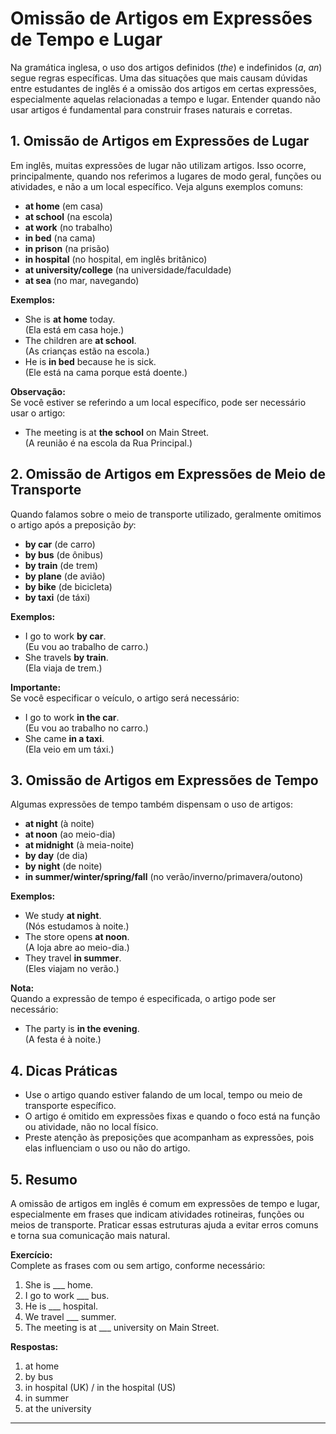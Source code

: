 
# Omissão de Artigos em Expressões de Tempo e Lugar

Na gramática inglesa, o uso dos artigos definidos (*the*) e indefinidos (*a*, *an*) segue regras específicas. Uma das situações que mais causam dúvidas entre estudantes de inglês é a omissão dos artigos em certas expressões, especialmente aquelas relacionadas a tempo e lugar. Entender quando não usar artigos é fundamental para construir frases naturais e corretas.

## 1. Omissão de Artigos em Expressões de Lugar

Em inglês, muitas expressões de lugar não utilizam artigos. Isso ocorre, principalmente, quando nos referimos a lugares de modo geral, funções ou atividades, e não a um local específico. Veja alguns exemplos comuns:

- **at home** (em casa)
- **at school** (na escola)
- **at work** (no trabalho)
- **in bed** (na cama)
- **in prison** (na prisão)
- **in hospital** (no hospital, em inglês britânico)
- **at university/college** (na universidade/faculdade)
- **at sea** (no mar, navegando)

**Exemplos:**
- She is **at home** today.  
  (Ela está em casa hoje.)
- The children are **at school**.  
  (As crianças estão na escola.)
- He is **in bed** because he is sick.  
  (Ele está na cama porque está doente.)

**Observação:**  
Se você estiver se referindo a um local específico, pode ser necessário usar o artigo:
- The meeting is at **the school** on Main Street.  
  (A reunião é na escola da Rua Principal.)

## 2. Omissão de Artigos em Expressões de Meio de Transporte

Quando falamos sobre o meio de transporte utilizado, geralmente omitimos o artigo após a preposição *by*:

- **by car** (de carro)
- **by bus** (de ônibus)
- **by train** (de trem)
- **by plane** (de avião)
- **by bike** (de bicicleta)
- **by taxi** (de táxi)

**Exemplos:**
- I go to work **by car**.  
  (Eu vou ao trabalho de carro.)
- She travels **by train**.  
  (Ela viaja de trem.)

**Importante:**  
Se você especificar o veículo, o artigo será necessário:
- I go to work **in the car**.  
  (Eu vou ao trabalho no carro.)
- She came **in a taxi**.  
  (Ela veio em um táxi.)

## 3. Omissão de Artigos em Expressões de Tempo

Algumas expressões de tempo também dispensam o uso de artigos:

- **at night** (à noite)
- **at noon** (ao meio-dia)
- **at midnight** (à meia-noite)
- **by day** (de dia)
- **by night** (de noite)
- **in summer/winter/spring/fall** (no verão/inverno/primavera/outono)

**Exemplos:**
- We study **at night**.  
  (Nós estudamos à noite.)
- The store opens **at noon**.  
  (A loja abre ao meio-dia.)
- They travel **in summer**.  
  (Eles viajam no verão.)

**Nota:**  
Quando a expressão de tempo é especificada, o artigo pode ser necessário:
- The party is **in the evening**.  
  (A festa é à noite.)

## 4. Dicas Práticas

- Use o artigo quando estiver falando de um local, tempo ou meio de transporte específico.
- O artigo é omitido em expressões fixas e quando o foco está na função ou atividade, não no local físico.
- Preste atenção às preposições que acompanham as expressões, pois elas influenciam o uso ou não do artigo.

## 5. Resumo

A omissão de artigos em inglês é comum em expressões de tempo e lugar, especialmente em frases que indicam atividades rotineiras, funções ou meios de transporte. Praticar essas estruturas ajuda a evitar erros comuns e torna sua comunicação mais natural.

**Exercício:**  
Complete as frases com ou sem artigo, conforme necessário:
1. She is ___ home.
2. I go to work ___ bus.
3. He is ___ hospital.
4. We travel ___ summer.
5. The meeting is at ___ university on Main Street.

**Respostas:**
1. at home
2. by bus
3. in hospital (UK) / in the hospital (US)
4. in summer
5. at the university

---
```